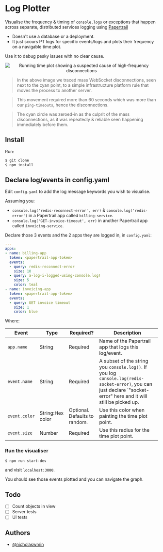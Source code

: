 # Log Plotter

Visualise the frequency & timing of `console.logs` or exceptions
that happen across separate, distributed services logging using [Papertrail][pt]

- Doesn't use a database or a deployment.  
- It just scours PT logs for specific events/logs and plots their frequency
  on a navigable time plot.

Use it to debug pesky issues with no clear cause.

<p align="center">
  <img alt="Running time plot showing a suspected cause of high-frequency disconnections" src="https://media4.giphy.com/media/v1.Y2lkPTc5MGI3NjExeTU1NjR4czUwaTY4ZWllNjA1YmRxM2w2andwdWF5eWM5bXNjZ2Z2cCZlcD12MV9pbnRlcm5hbF9naWZfYnlfaWQmY3Q9Zw/kbpkqUhZyjDptIYfAc/source.gif">
</p>

> In the above image we traced mass WebSocket disconnections,
seen next to the cyan point, to a simple infrastructure platform rule that moves
the process to another server.

> This movement required more than 60 seconds which was more than our
`ping-timeouts`, hence the disconnections.

> The cyan circle was zeroed-in as the culprit of the mass disconnections, as it
was repeatedly & reliable seen happening immediately before them.


## Install

Run:

```bash
$ git clone
$ npm install
```

## Declare log/events in config.yaml

Edit `config.yaml` to add the log message keywords you wish to visualise.   

Assuming you:

- `console.log('redis-reconnect-error', err)` & `console.log('redis-error')`
   in a Papertrail app called `billing-service`.
- `console.log('GET-invoice-timeout', err)` in another Papertrail app called
  `invoicing-service`.

Declare those 3 events and the 2 apps they are logged in, in `config.yaml`:

```yaml
---
apps:
- name: billing-app
  token: <papertrail-app-token>
  events:
  - query: redis-reconnect-error
    size: 10
  - query: a-log-i-logged-using-console.log!
    size: 5
    color: teal
- name: invoicing-app
  token: <papertrail-app-token>
  events:
  - query: GET invoice timeout
    size: 1
    color: blue
```

Where:

| Event | Type | Required? | Description |
|---|---|---|---|
| `app.name` | String | Required | Name of the Papertrail app that logs this log/event. |
| `event.name` | String | Required | A subset of the string you `console.log()`.    If you log `console.log(redis-socket-error)`,  you can just declare `"socket-error" here and it will still be picked up. |
| `event.color` | String:Hex color | Optional.  Defaults to random. | Use this color when painting the time plot point. |
| `event.size` | Number | Required | Use this radius for the time plot point. |

### Run the visualiser


```bash
$ npm run start-dev
```  

and visit `localhost:3000`.

You should see those events plotted and you can navigate the graph.

## Todo

- [ ] Count objects in view
- [ ] Server tests
- [ ] UI tests

## Authors

- [@nicholaswmin](https://github.com/nicholaswmin)

[pt]: https://www.papertrail.com/
